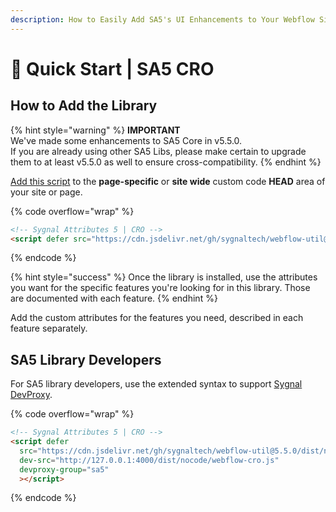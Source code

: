 ```yaml
---
description: How to Easily Add SA5's UI Enhancements to Your Webflow Site
---
```


# 🚀 Quick Start | SA5 CRO

## How to Add the Library  <a href="#step-1---add-the-library" id="step-1---add-the-library"></a>

{% hint style="warning" %}
**IMPORTANT** \
We've made some enhancements to SA5 Core in v5.5.0. \
If you are already using other SA5 Libs, please make certain to upgrade them to at least v5.5.0 as well to ensure cross-compatibility.&#x20;
{% endhint %}

[Add this script](../overview/how-to-add-custom-code.md) to the **page-specific** or **site wide** custom code **HEAD** area of your site or page.&#x20;

{% code overflow="wrap" %}
```html
<!-- Sygnal Attributes 5 | CRO --> 
<script defer src="https://cdn.jsdelivr.net/gh/sygnaltech/webflow-util@5.5.0/dist/nocode/webflow-cro.js"></script>
```
{% endcode %}

{% hint style="success" %}
Once the library is installed, use the attributes you want for the specific features you're looking for in this library. Those are documented with each feature.&#x20;
{% endhint %}

Add the custom attributes for the features you need, described in each feature separately. &#x20;

## SA5 Library Developers

For SA5 library developers, use the extended syntax to support [Sygnal DevProxy](https://engine.sygnal.com/devproxy).&#x20;

{% code overflow="wrap" %}
```html
<!-- Sygnal Attributes 5 | CRO --> 
<script defer 
  src="https://cdn.jsdelivr.net/gh/sygnaltech/webflow-util@5.5.0/dist/nocode/webflow-cro.js" 
  dev-src="http://127.0.0.1:4000/dist/nocode/webflow-cro.js"
  devproxy-group="sa5"
  ></script>
```
{% endcode %}



